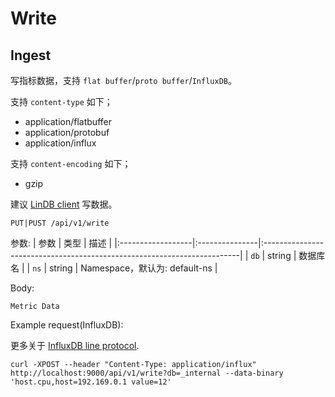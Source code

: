 # Write

## Ingest

写指标数据，支持 `flat buffer`/`proto buffer`/`InfluxDB`。

支持 `content-type` 如下；

- application/flatbuffer
- application/protobuf
- application/influx

支持 `content-encoding` 如下；

- gzip

建议 [LinDB client](../guide/client/) 写数据。

```plaintext
PUT|PUST /api/v1/write
```

参数:
| 参数              | 类型           | 描述                                                                    |
|:------------------|:---------------|:------------------------------------------------------------------------|
| `db`              | string         | 数据库名                                                                |
| `ns`              | string         | Namespace，默认为: default-ns                                           |

Body:

`Metric Data`

Example request(InfluxDB):

更多关于 [InfluxDB line protocol](https://docs.influxdata.com/influxdb/v1.8/write_protocols/line_protocol_reference/).

```shell
curl -XPOST --header "Content-Type: application/influx" http://localhost:9000/api/v1/write?db=_internal --data-binary 'host.cpu,host=192.169.0.1 value=12'
```

